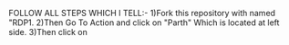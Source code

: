 FOLLOW ALL STEPS WHICH I TELL:-
1)Fork this repository with named "RDP1.
2)Then Go To Action and click on "Parth" Which is located at left side.
3)Then click on
